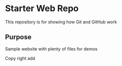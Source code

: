 # Starter Web Repo

This repository is for showing how Git and GitHub work

## Purpose

Sample website with plenty of files for demos

Copy right add